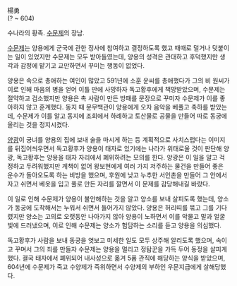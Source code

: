 楊勇  
(? ~ 604)

수나라의 황족. [수문제](%EC%88%98%EB%AC%B8%EC%A0%9C.md)의 장남.

[수문제](%EC%88%98%EB%AC%B8%EC%A0%9C.md)는 양용에게 군국에 관한 정사에 참여하고 결정하도록 했고 때때로
덜거나 덧붙이는 일이 있었지만 수문제는 모두 받아들였는데, 양용의 성격은 관대하고 후덕했지만 생각과 감정에 맡기고 교만하면서 꾸미는 행동이
없었다.

양용은 속으로 총애하는 여인이 많았고 591년에 소훈 운씨를 총애했다가 그의 비 원씨가 이로 인해 마음의 병을 얻어 이틀 만에 사망하자
독고황후에게 책망받았으며, 수문제는 절약하고 검소했지만 양용은 촉 사람이 만든 방패를 문장으로 꾸미자 수문제가 이를 좋아하지 않고 훈계했다.
동지 때 문무백관이 양용에게 오자 음악을 베풀고 축하를 받았는데, 수문제가 이를 알고 동지에 조회에서 하례하고 토산물로 공물을 만들어 따로
동궁에 올리는 것을 정지시켰다.

[양광](%EC%88%98%EC%96%91%EC%A0%9C.md)이 궁녀를 양용의 집에 보내 술을 마시게 하는 등 계획적으로
사치스럽다는 이미지를 뒤집어씌우면서 독고황후가 양용이 태자로 있기에는 나라가 위태로울 것이 판단해 양광, 독고황후는 양용을 태자 자리에서
폐위하려는 모의를 한다. 양광은 이 일을 알고 걱정하고 두려워했지만 계책이 없어 왕보현에게 여러 가지 저주하는 물건을 만들어 좋은 운수가
돌아오도록 하는 비방을 했으며, 후원에 낮고 누추한 서인촌을 만들어 그 안에서 자고 쉬면서 베옷을 입고 풀로 만든 자리를 깔면서 이 문제를
감당해내길 바랐다.

이 일로 인해 수문제가 양용이 불안해하는 것을 알고 양소를 보내 살피도록 했는데, 양소가 동궁에 도착해서는 누워서 쉬면서 들어가지 않았다.
양용은 허리띠를 묶고 그를 기다렸지만 양소는 고의로 오랫동안 나아가지 않아 양용이 노하면서 이를 악물고 말과 얼굴빛에 드러냈으며, 이로 인해
수문제는 양소가 험담하는 소리를 듣고 양용을 의심했다.

독고황후가 사람을 보내 동궁을 엿보고 미세한 일도 모두 상주해 알리도록 했으며, 속이고 꾸며서 그의 죄를 만들자 수문제는 양용을 멀리고
정탐꾼을 가득 두어 동정을 살피게 했다. 결국 태자에서 폐위되어 내사성으로 옮겨 5품 관직에 해당하는 양식을 받았으며, 604년에 수문제가
죽고 수양제가 즉위하면서 수양제의 부하인 우문지급에게 살해당했다.

